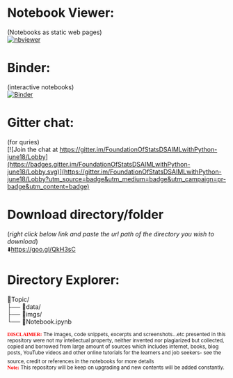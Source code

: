 # Notebook Viewer:  
(Notebooks as static web pages)  
[![nbviewer](https://user-images.githubusercontent.com/2791223/29387450-e5654c72-8294-11e7-95e4-090419520edb.png)](https://nbviewer.jupyter.org/github/sumendar/AppliedStatsDSMLAIwithPython-june18/tree/master/)

# Binder:
(interactive notebooks)  
[![Binder](https://mybinder.org/badge_logo.svg)](https://mybinder.org/v2/gh/sumendar/FoundationOfStatsDSAIMLwithPython-june18/master)

# Gitter chat: 
(for quries)  
[![Join the chat at https://gitter.im/FoundationOfStatsDSAIMLwithPython-june18/Lobby](https://badges.gitter.im/FoundationOfStatsDSAIMLwithPython-june18/Lobby.svg)](https://gitter.im/FoundationOfStatsDSAIMLwithPython-june18/Lobby?utm_source=badge&utm_medium=badge&utm_campaign=pr-badge&utm_content=badge)
  
# Download directory/folder 
(*right click below link and paste the url path of the directory you wish to download*)  
:arrow_down:https://goo.gl/QkH3sC

# Directory Explorer:      
:open_file_folder:Topic/  
├── :open_file_folder:data/  
├── :open_file_folder:imgs/   
└── :closed_book:Notebook.ipynb  
  
<sub><span style="color:red; font-family:Comic Sans MS">**DISCLAIMER:**</span> The images, code snippets, excerpts and screenshots...etc presented in this repository were not my intellectual property, neither invented nor plagiarized but collected, copied and borrowed from large amount of sources which includes internet, books, blog posts, YouTube videos and other online tutorials for the learners and job seekers- see the source, credit or references in the notebooks for more details</sub>  
<sub><span style="color:red; font-family:Comic Sans MS">  
 **Note:**</span> This repository will be keep on upgrading and new contents will be added constantly.</sub>    
